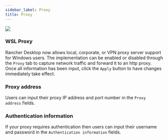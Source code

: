 ```yaml
---
sidebar_label: Proxy
title: Proxy
---
```


![](https://suse-rancher-media.s3.amazonaws.com/desktop/v1.9/wsl/Windows_WSL_tabProxy.png)

### WSL Proxy

Rancher Desktop now allows local, corporate, or VPN proxy server support for Windows users. The implementation can be enabled or disabled through the `Proxy` tab to capture network traffic and forward it to an http proxy. Once all information has been input, click the `Apply` button to have changes immediately take effect.

### Proxy address

Users can input their proxy IP address and port number in the `Proxy address` fields.

### Authentication information

If your proxy requires authentication then users can input their username and password in the `Authentication information` fields.
